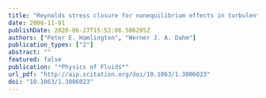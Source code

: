 ```yaml
---
title: "Reynolds stress closure for nonequilibrium effects in turbulent flows"
date: 2008-11-01
publishDate: 2020-06-27T15:52:06.506205Z
authors: ["Peter E. Hamlington", "Werner J. A. Dahm"]
publication_types: ["2"]
abstract: ""
featured: false
publication: "*Physics of Fluids*"
url_pdf: "http://aip.scitation.org/doi/10.1063/1.3006023"
doi: "10.1063/1.3006023"
---
```


